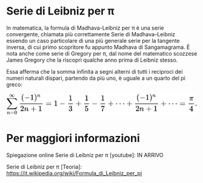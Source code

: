 # Serie di Leibniz per π

In matematica, la formula di Madhava-Leibniz per π è una serie convergente, chiamata più correttamente Serie di Madhava–Leibniz essendo un caso particolare di una più generale serie per la tangente inversa, di cui primo scopritore fu appunto Madhava di Sangamagrama. È nota anche come serie di Gregory per π, dal nome del matematico scozzese James Gregory che la riscoprì qualche anno prima di Leibniz stesso.

Essa afferma che la somma infinita a segni alterni di tutti i reciproci dei numeri naturali dispari, partendo da più uno, è uguale a un quarto del pi greco:

![](image/serie_leibniz.svg)



# Per maggiori informazioni

Spiegazione online Serie di Leibniz per π [youtube]: IN ARRIVO

Serie di Leibniz per π [Teoria]: https://it.wikipedia.org/wiki/Formula_di_Leibniz_per_pi

